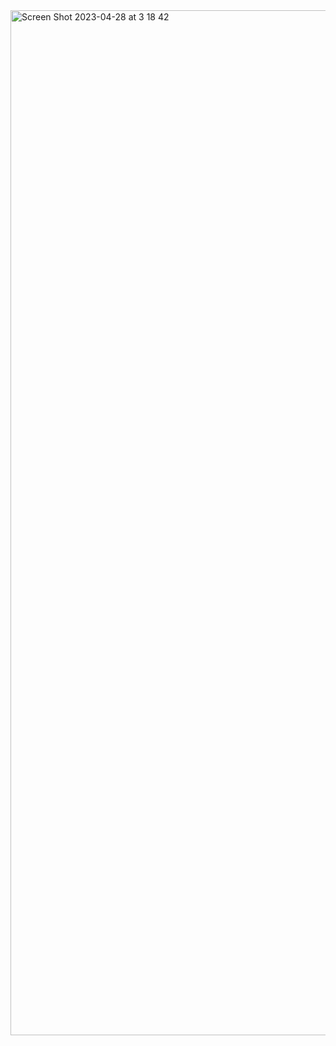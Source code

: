  <img width="1640" alt="Screen Shot 2023-04-28 at 3 18 42" src="https://user-images.githubusercontent.com/110052602/234956165-9693eb33-7ae6-443f-bff3-f11a16bd7ccf.png">


                
